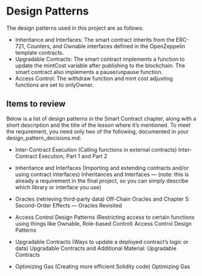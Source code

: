 # Design Patterns

The design patterns used in this project are as follows:
- Inheritance and Interfaces: The smart contract inherits from the ERC-721, Counters, and Ownable interfaces defined in the OpenZeppelin template contracts.
- Upgradable Contracts: The smart contract implements a function to update the mintCost variable after publishing to the blockchain.  The smart contract also implements a pause/unpause function.
- Access Control: The withdraw function and mint cost adjusting functions are set to onlyOwner.

## Items to review

Below is a list of design patterns in the Smart Contract chapter, along with a short description and the title of the lesson where it’s mentioned. To meet the requirement, you need only two of the following, documented in your design_pattern_decisions.md:

- Inter-Contract Execution (Calling functions in external contracts) Inter-Contract Execution, Part 1 and Part 2

- Inheritance and Interfaces (Importing and extending contracts and/or using contract interfaces) Inheritances and Interfaces — (note: this is already a requirement in the final project, so you can simply describe which library or interface you use)

- Oracles (retrieving third-party data) Off-Chain Oracles and Chapter 5: Second-Order Effects — Oracles Revisited

- Access Control Design Patterns (Restricting access to certain functions using things like Ownable, Role-based Control) Access Control Design Patterns

- Upgradable Contracts (Ways to update a deployed contract’s logic or data) Upgradable Contracts and Additional Material: Upgradable Contracts

- Optimizing Gas (Creating more efficient Solidity code) Optimizing Gas
